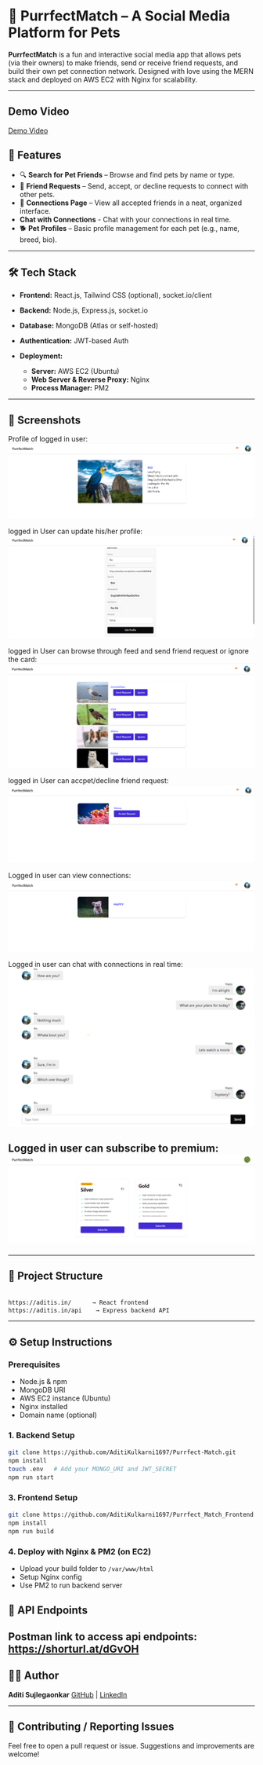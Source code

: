 
# 🐾 PurrfectMatch – A Social Media Platform for Pets

**PurrfectMatch** is a fun and interactive social media app that allows pets (via their owners) to make friends, send or receive friend requests, and build their own pet connection network. Designed with love using the MERN stack and deployed on AWS EC2 with Nginx for scalability.

---

## Demo Video
[Demo Video](https://drive.google.com/file/d/1QAgjrXv-ykfoCCCBqBvnMJe3exKiMog3/view?usp=sharing)

## 🚀 Features

* 🔍 **Search for Pet Friends** – Browse and find pets by name or type.
* 🤝 **Friend Requests** – Send, accept, or decline requests to connect with other pets.
* 📇 **Connections Page** – View all accepted friends in a neat, organized interface.
*    **Chat with Connections** - Chat with your connections in real time.
* 🐕 **Pet Profiles** – Basic profile management for each pet (e.g., name, breed, bio).

---

## 🛠️ Tech Stack

* **Frontend:** React.js, Tailwind CSS (optional), socket.io/client
* **Backend:** Node.js, Express.js, socket.io
* **Database:** MongoDB (Atlas or self-hosted)
* **Authentication:** JWT-based Auth
* **Deployment:**

  * **Server:** AWS EC2 (Ubuntu)
  * **Web Server & Reverse Proxy:** Nginx
  * **Process Manager:** PM2

---

## 📸 Screenshots


Profile of logged in user:
![alt text](image.png)

logged in User can update his/her profile:
![alt text](image-1.png)

logged in User can browse through feed and send friend request or ignore the card:
![alt text](image-2.png)

logged in User can accpet/decline friend request:
![alt text](image-3.png)

Logged in user can view connections:
![alt text](image-4.png)

Logged in user can chat with connections in real time:
![alt text](purrfectmatc_sc_4-1.jpg)

Logged in user can subscribe to premium:
![alt text](image-5.png)
---

---

## 📁 Project Structure

```

https://aditis.in/      → React frontend  
https://aditis.in/api    → Express backend API  

```

---

## ⚙️ Setup Instructions

### Prerequisites

* Node.js & npm
* MongoDB URI
* AWS EC2 instance (Ubuntu)
* Nginx installed
* Domain name (optional)


### 1. Backend Setup

```bash
git clone https://github.com/AditiKulkarni1697/Purrfect-Match.git
npm install
touch .env   # Add your MONGO_URI and JWT_SECRET
npm run start
```

### 3. Frontend Setup

```bash
git clone https://github.com/AditiKulkarni1697/Purrfect_Match_Frontend.git
npm install
npm run build
```

### 4. Deploy with Nginx & PM2 (on EC2)

* Upload your build folder to `/var/www/html`
* Setup Nginx config
* Use PM2 to run backend server


## 🧪 API Endpoints

Postman link to access api endpoints:
https://shorturl.at/dGvOH
---



## 🙋‍♀️ Author

**Aditi Sujlegaonkar**
[GitHub](https://github.com/AditiKulkarni1697) | [LinkedIn](https://www.linkedin.com/in/aditi-sujlegaonkar/)

---

## 🐞 Contributing / Reporting Issues

Feel free to open a pull request or issue. Suggestions and improvements are welcome!


